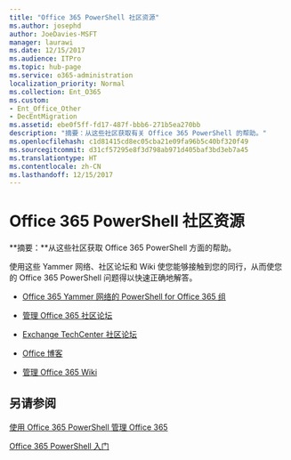 ```yaml
---
title: "Office 365 PowerShell 社区资源"
ms.author: josephd
author: JoeDavies-MSFT
manager: laurawi
ms.date: 12/15/2017
ms.audience: ITPro
ms.topic: hub-page
ms.service: o365-administration
localization_priority: Normal
ms.collection: Ent_O365
ms.custom:
- Ent_Office_Other
- DecEntMigration
ms.assetid: ebe0f5ff-fd17-487f-bbb6-271b5ea270bb
description: "摘要：从这些社区获取有关 Office 365 PowerShell 的帮助。"
ms.openlocfilehash: c1d81415cd8ec05cba21e09fa96b5c40bf320f49
ms.sourcegitcommit: d31cf57295e8f3d798ab971d405baf3bd3eb7a45
ms.translationtype: HT
ms.contentlocale: zh-CN
ms.lasthandoff: 12/15/2017
---
```

# <a name="office-365-powershell-community-resources"></a>Office 365 PowerShell 社区资源

 **摘要：**从这些社区获取 Office 365 PowerShell 方面的帮助。
  
使用这些 Yammer 网络、社区论坛和 Wiki 使您能够接触到您的同行，从而使您的 Office 365 PowerShell 问题得以快速正确地解答。 
  
- [Office 365 Yammer 网络的 PowerShell for Office 365 组](https://www.yammer.com/itpronetwork/#/threads/inGroup?type=in_group&amp;feedId=4632269)
    
- [管理 Office 365 社区论坛]((https://community.office365.com/zh-CN/f/148.aspx))
    
- [Exchange TechCenter 社区论坛](https://social.technet.microsoft.com/Forums/exchange/en-US/home?forum=exchangesvrgeneral)
    
- [Office 博客]((https://blogs.office.com/))
    
- [管理 Office 365 Wiki]((https://community.office365.com/zh-CN/w/manage/default.aspx))
    
## <a name="see-also"></a>另请参阅

#### 

[使用 Office 365 PowerShell 管理 Office 365](manage-office-365-with-office-365-powershell.md)
  
[Office 365 PowerShell 入门](getting-started-with-office-365-powershell.md)

